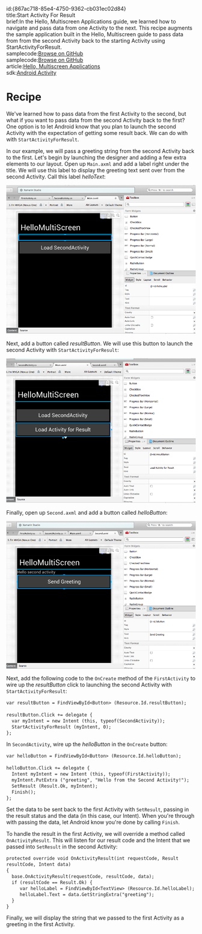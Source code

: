 id:{867ac718-85e4-4750-9362-cb031ec02d84}  
title:Start Activity For Result  
brief:In the Hello, Multiscreen Applications guide, we learned how to navigate and pass data from one Activity to the next. This recipe augments the sample application built in the Hello, Multiscreen guide to pass data from from the second Activity back to the starting Activity using StartActivityForResult.  
samplecode:[Browse on GitHub](https://github.com/xamarin/recipes/tree/master/android/fundamentals/activity/start_activity_for_result/HelloMultiScreen)  
samplecode:[Browse on GitHub](https://github.com/xamarin/recipes/tree/master/android/fundamentals/activity/start_activity_for_result/HelloMultiScreenFinal)  
article:[Hello, Multiscreen Applications](http://docs.xamarin.com/guides/android/getting_started/hello,_multi-screen_applications)  
sdk:[Android Activity](http://developer.android.com/reference/android/app/Activity.html)  

# Recipe

We've learned how to pass data from the first Activity to the second,
but what if you want to pass data from the second Activity back to the first?
One option is to let Android know that you plan to launch the second Activity
with the expectation of getting some result back. We can do with with `StartActivityForResult`.

In our example, we will pass a greeting string from the second Activity back to the first.
Let's begin by launching the designer and adding a few extra elements to our layout. Open up `Main.axml`
and add a label right under the title. We will use this label to display the greeting text sent over from the second Activity.
Call this label *helloText*:

 [ ![](Images/05.png)](Images/05.png)

Next, add a button called *resultButton*. We will use this button to launch the second Activity with `StartActivityForResult`:

 [ ![](Images/06.png)](Images/06.png)

Finally, open up `Second.axml` and add a button called *helloButton*:

 [ ![](Images/07.png)](Images/07.png)

Next, add the following code to the `OnCreate` method of the `FirstActivity` to wire up the *resultButton* click to launching the second Activity with `StartActivityForResult`:

```
var resultButton = FindViewById<Button> (Resource.Id.resultButton);

resultButton.Click += delegate {
  var myIntent = new Intent (this, typeof(SecondActivity));
  StartActivityForResult (myIntent, 0);
};
```

In `SecondActivity`, wire up the *helloButton* in the `OnCreate` button:

```
var helloButton = FindViewById<Button> (Resource.Id.helloButton);

helloButton.Click += delegate {
  Intent myIntent = new Intent (this, typeof(FirstActivity));
  myIntent.PutExtra ("greeting", "Hello from the Second Activity!");
  SetResult (Result.Ok, myIntent);
  Finish();
};
```

Set the data to be sent back to the first Activity with `SetResult`, passing in the result status and the data (in this case, our Intent). When you're through with passing the data, let Android know you're done by calling `Finish`.

To handle the result in the first Activity, we will override a method called `OnActivityResult`. This will listen for our result code and the Intent that we passed into `SetResult` in the second Activity:

```
protected override void OnActivityResult(int requestCode, Result resultCode, Intent data)
{
  base.OnActivityResult(requestCode, resultCode, data);
  if (resultCode == Result.Ok) {
     var helloLabel = FindViewById<TextView> (Resource.Id.helloLabel);
     helloLabel.Text = data.GetStringExtra("greeting");
  }
}
```

Finally, we will display the string that we passed to the first Activity as a greeting in the first Activity.
